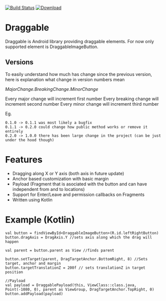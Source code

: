 [![Build Status](https://travis-ci.org/adsamcik/Draggable.svg?branch=master)](https://travis-ci.org/adsamcik/Draggable)
[ ![Download](https://api.bintray.com/packages/adsamcik/android-components/draggable/images/download.svg) ](https://bintray.com/adsamcik/android-components/draggable/_latestVersion)

# Draggable

Draggable is Android library providing draggable elements. For now only supported element is 
DraggableImageButton.

## Versions
To easily understand how much has change since the previous version, here is explanation what change in version numbers mean

*MajorChange.BreakingChange.MinorChange*

Every major change will increment first number
Every breaking change will increment second number
Every minor change will increment third number

Eg. 

    0.1.0 -> 0.1.1 was most likely a bugfix
    0.1.1 -> 0.2.0 could change how public method works or remove it entirely 
    0.2.0 -> 1.0.0 there has been large change in the project (can be just under the hood though)

# Features
- Dragging along X or Y axis (both axis in future update)
- Anchor based customization with basic margin
- Payload (Fragment that is asociated with the button and can have independent from and to locations)
- Support for Enter/Leave and permission callbacks on Fragments
- Written using Kotlin

# Example (Kotlin)

    val button = findViewById<DraggableImageButton>(R.id.leftRightButton)
    button.dragAxis = DragAxis.Y //sets axis along which the drag will happen

    val parent = button.parent as View //finds parent

    button.setTarget(parent, DragTargetAnchor.BottomRight, 8) //Sets target, anchor and margin
    button.targetTranslationZ = 200f // sets translationZ in target position
    
    //Payload
    val payload = DraggablePayload(this, ViewClass::class.java, Point(-1080, 0), parent as ViewGroup, DragTargetAnchor.TopRight, 0)
    button.addPayload(payload)
